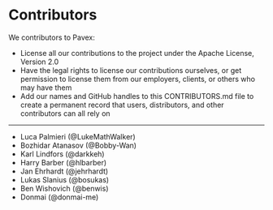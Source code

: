 # Contributors

We contributors to Pavex:

* License all our contributions to the project under the Apache License, Version 2.0
* Have the legal rights to license our contributions ourselves, or get permission to license them from our employers, clients, or others who may have them
* Add our names and GitHub handles to this CONTRIBUTORS.md file to create a permanent record that users, distributors, and other contributors can all rely on

-----------
* Luca Palmieri (@LukeMathWalker)
* Bozhidar Atanasov (@Bobby-Wan)
* Karl Lindfors (@darkkeh)
* Harry Barber (@hlbarber)
* Jan Ehrhardt (@jehrhardt)
* Lukas Slanius (@bosukas)
* Ben Wishovich (@benwis)
* Donmai (@donmai-me)
